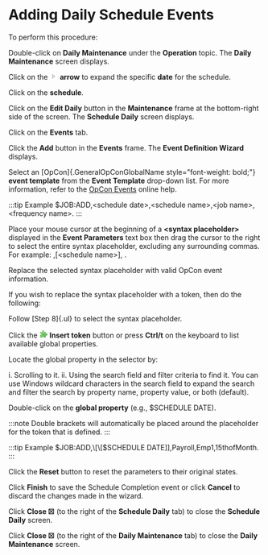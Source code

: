 # Adding Daily Schedule Events

To perform this procedure:

Double-click on **Daily Maintenance** under the **Operation** topic. The
**Daily Maintenance** screen displays.

Click on the ![Expand Arrow](../../../Resources/Images/EM/EMarrowtoexpand.png)
**arrow** to expand the specific **date** for the schedule.

Click on the **schedule**.

Click on the **Edit Daily** button in the **Maintenance** frame at the
bottom-right side of the screen. The **Schedule Daily** screen displays.

Click on the **Events** tab.

Click the **Add** button in the **Events** frame. The **Event Definition
Wizard** displays.

Select an [OpCon]{.GeneralOpConGlobalName style="font-weight: bold;"} **event template** from the **Event Template** drop-down list. For more
information, refer to the [OpCon Events](../../../events/introduction.md) online help.

:::tip Example
$JOB:ADD,\<schedule date\>,\<schedule name\>,\<job name\>,\<frequency name\>.
:::

Place your mouse cursor at the beginning of a **\<syntax placeholder\>** displayed in the **Event Parameters** text
box then drag the cursor to the right to select the entire syntax
placeholder, excluding any surrounding commas. For example: ,[\<schedule name\>], .

Replace the selected syntax placeholder with valid
OpCon event information.

If you wish to replace the syntax placeholder with a token, then do the
following:

Follow [Step 8]{.ul} to select the syntax placeholder.

Click the ![Insert Token buton](../../../Resources/Images/EM/EMinserttoken.png "Insert Token button")
**Insert token** button or press **Ctrl/t** on the keyboard to list
available global properties.

Locate the global property in the selector by:

i.  Scrolling to it.
ii. Using the search field and filter criteria to find it. You can use
    Windows wildcard characters in the search field to expand the search
    and filter the search by property name, property value, or both
    (default).

Double-click on the **global property** (e.g., $SCHEDULE DATE).

:::note
Double brackets will automatically be placed around the placeholder for the token that is defined.
:::

:::tip Example
$JOB:ADD,\[\[$SCHEDULE DATE\]\],Payroll,Emp1,15thofMonth.
:::

Click the **Reset** button to reset the parameters to their original states.

Click **Finish** to save the Schedule Completion event or click **Cancel** to discard the changes made in the wizard.

Click **Close ☒** (to the right of the **Schedule Daily** tab) to close the **Schedule Daily** screen.

Click **Close ☒** (to the right of the **Daily Maintenance** tab) to close the **Daily Maintenance** screen.
